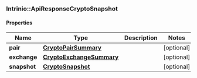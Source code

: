 ### Intrinio::ApiResponseCryptoSnapshot

#### Properties
Name | Type | Description | Notes
------------ | ------------- | ------------- | -------------
**pair** | [**CryptoPairSummary**](CryptoPairSummary.md) |  | [optional] 
**exchange** | [**CryptoExchangeSummary**](CryptoExchangeSummary.md) |  | [optional] 
**snapshot** | [**CryptoSnapshot**](CryptoSnapshot.md) |  | [optional] 


